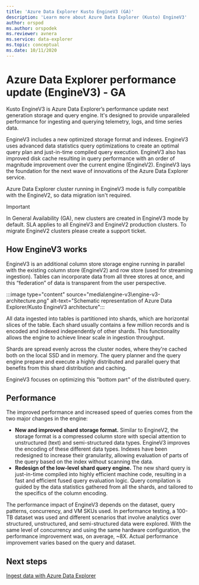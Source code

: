 ```yaml
---
title: 'Azure Data Explorer Kusto EngineV3 (GA)'
description: 'Learn more about Azure Data Explorer (Kusto) EngineV3'
author: orspod
ms.author: orspodek
ms.reviewer: avnera
ms.service: data-explorer
ms.topic: conceptual
ms.date: 10/11/2020
---
```

# Azure Data Explorer performance update (EngineV3) - GA

Kusto EngineV3 is Azure Data Explorer’s performance update next generation storage and query engine. It's designed to provide unparalleled performance for ingesting and querying telemetry, logs, and time series data.

EngineV3 includes a new optimized storage format and indexes. EngineV3 uses advanced data statistics query optimizations to create an optimal query plan and just-in-time compiled query execution. EngineV3 also has improved disk cache resulting in query performance with an order of magnitude improvement over the current engine (EngineV2). EngineV3 lays the foundation for the next wave of innovations of the Azure Data Explorer service.

Azure Data Explorer cluster running in EngineV3 mode is fully compatible with the EngineV2, so data migration isn't required.

> [!IMPORTANT]
> In General Availability (GA), new clusters are created in EngineV3 mode by default. SLA applies to all EngineV3 and EngineV2 production clusters. To migrate EngineV2 clusters please create a support ticket. 

## How EngineV3 works

EngineV3 is an additional column store storage engine running in parallel with the existing column store (EngineV2) and row store (used for streaming ingestion). Tables can incorporate data from all three stores at once, and this “federation” of data is transparent from the user perspective.

:::image type="content" source="media\engine-v3\engine-v3-architecture.png" alt-text="Schematic representation of Azure Data Explorer/Kusto EngineV3 architecture":::

All data ingested into tables is partitioned into shards, which are horizontal slices of the table. Each shard usually contains a few million records and is encoded and indexed independently of other shards. This functionality allows the engine to achieve linear scale in ingestion throughput.

Shards are spread evenly across the cluster nodes, where they're cached both on the local SSD and in memory. The query planner and the query engine prepare and execute a highly distributed and parallel query that benefits from this shard distribution and caching.

EngineV3 focuses on optimizing this "bottom part" of the distributed query.

## Performance

The improved performance and increased speed of queries comes from the two major changes in the engine:

* **New and improved shard storage format.** Similar to EngineV2, the storage format is a compressed column store with special attention to unstructured (text) and semi-structured data types. EngineV3 improves the encoding of these different data types. Indexes have been redesigned to increase their granularity, allowing evaluation of parts of the query based on the index without scanning the data.
* **Redesign of the low-level shard query engine.** The new shard query is just-in-time compiled into highly efficient machine code, resulting in a fast and efficient fused query evaluation logic. Query compilation is guided by the data statistics gathered from all the shards, and tailored to the specifics of the column encoding.

The performance impact of EngineV3 depends on the dataset, query patterns, concurrency, and VM SKUs used. In performance testing, a 100-TB dataset was used and different scenarios that involve analytics over structured, unstructured, and semi-structured data were explored. With the same level of concurrency and using the same hardware configuration, the performance improvement was, on average, ~8X. Actual performance improvement varies based on the query and dataset.

## Next steps

[Ingest data with Azure Data Explorer](ingest-data-overview.md)
